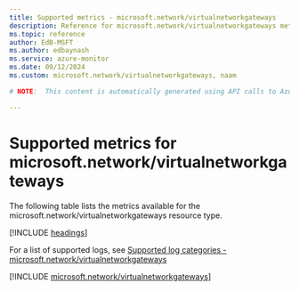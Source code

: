 ```yaml
---
title: Supported metrics - microsoft.network/virtualnetworkgateways
description: Reference for microsoft.network/virtualnetworkgateways metrics in Azure Monitor.
ms.topic: reference
author: EdB-MSFT
ms.author: edbaynash
ms.service: azure-monitor
ms.date: 09/12/2024
ms.custom: microsoft.network/virtualnetworkgateways, naam

# NOTE:  This content is automatically generated using API calls to Azure. Any edits made on these files will be overwritten in the next run of the script. 

---
```


  
# Supported metrics for microsoft.network/virtualnetworkgateways
  
The following table lists the metrics available for the microsoft.network/virtualnetworkgateways resource type.  
  
  
[!INCLUDE [headings](~/reusable-content/ce-skilling/azure/includes/azure-monitor/reference/metrics/metrics-headings.md)]  
  
  
  
For a list of supported logs, see [Supported log categories - microsoft.network/virtualnetworkgateways](../supported-logs/microsoft-network-virtualnetworkgateways-logs.md)  
  
 

[!INCLUDE [microsoft.network/virtualnetworkgateways](~/reusable-content/ce-skilling/azure/includes/azure-monitor/reference/metrics/microsoft-network-virtualnetworkgateways-metrics-include.md)]  

